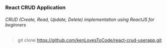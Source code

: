 ### React CRUD Application
###### CRUD (Create, Read, Update, Delete) implementation using ReactJS for beginners

> git clone https://github.com/kenLovesToCode/react-crud-userapp.git
